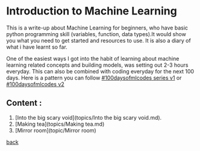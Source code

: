 # Introduction to Machine Learning
This is a write-up about Machine Learning for beginners, who have basic python programming skill (variables, function, data types).It would show you what you need to get started and resources to use. It is also a diary of what i have learnt so far. 

One of the easiest ways I got into the habit of learning about machine learning related concepts and building models, was setting out 2-3 hours everyday. This can also be combined with coding everyday for the next 100 days. Here is a pattern you can follow [#100daysofmlcodes series v1](log/LOG.md) or [#100daysofmlcodes v2](log/LOG2.md)

## Content :
1. [Into the big scary void](topics/Into the big scary void.md).
2. [Making tea](topics/Making tea.md)
3. [Mirror room](topic/Mirror room)

[back](README.md)